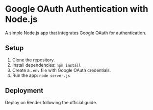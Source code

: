# Google OAuth Authentication with Node.js

A simple Node.js app that integrates Google OAuth for authentication.

## Setup
1. Clone the repository.
2. Install dependencies: `npm install`
3. Create a `.env` file with Google OAuth credentials.
4. Run the app: `node server.js`

## Deployment
Deploy on Render following the official guide.